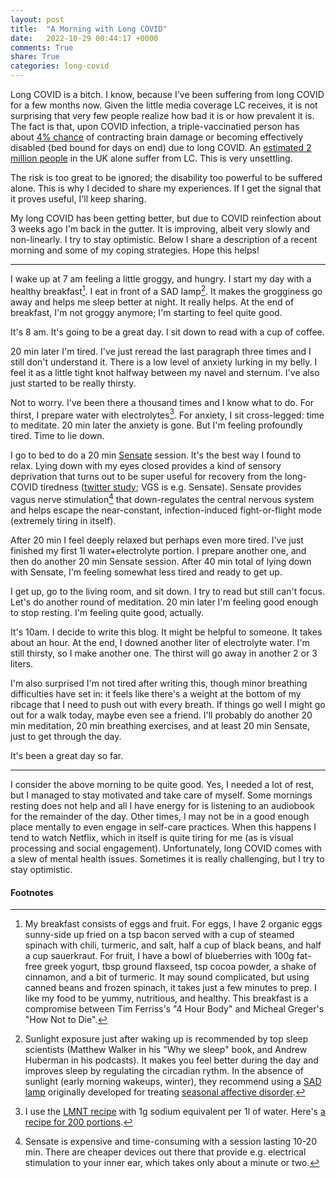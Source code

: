 ```yaml
---
layout: post
title:  "A Morning with Long COVID"
date:   2022-10-29 00:44:17 +0000
comments: True
share: True
categories: long-covid
---
```

Long COVID is a bitch. I know, because I've been suffering from long COVID for a few months now.
Given the little media coverage LC receives, it is not surprising that very few people realize how bad it is or how prevalent it is. The fact is that, upon COVID infection, a triple-vaccinatied person has about [4% chance](https://twitter.com/cjmaddison/status/1578177811491475456) of contracting brain damage or becoming effectively disabled (bed bound for days on end) due to long COVID. An [estimated 2 million people](https://twitter.com/ONS/status/1577939683618742273) in the UK alone suffer from LC. This is very unsettling.

The risk is too great to be ignored; the disability too powerful to be suffered alone. This is why I decided to share my experiences. If I get the signal that it proves useful, I'll keep sharing.

My long COVID has been getting better, but due to COVID reinfection about 3 weeks ago I'm back in the gutter. It is improving, albeit very slowly and non-linearly. I try to stay optimistic. Below I share a description of a recent morning and some of my coping strategies. Hope this helps!

---

I wake up at 7 am feeling a little groggy, and hungry.
I start my day with a healthy breakfast[^breakfast].
I eat in front of a SAD lamp[^SAD]. It makes the grogginess go away and helps me sleep better at night. It really helps. At the end of breakfast, I'm not groggy anymore; I'm starting to feel quite good.

[^breakfast]: My breakfast consists of eggs and fruit. For eggs, I have 2 organic eggs sunny-side up fried on a tsp bacon served with a cup of steamed spinach with chili, turmeric, and salt, half a cup of black beans, and half a cup sauerkraut. For fruit, I have a bowl of blueberries with 100g fat-free greek yogurt, tbsp ground flaxseed, tsp cocoa powder, a shake of cinnamon, and a bit of turmeric. It may sound complicated, but using canned beans and frozen spinach, it takes just a few minutes to prep. I like my food to be yummy, nutritious, and healthy. This breakfast is a compromise between Tim Ferriss's "4 Hour Body" and Micheal Greger's "How Not to Die".

[^SAD]: Sunlight exposure just after waking up is recommended by top sleep scientists (Matthew Walker in his "Why we sleep" book, and Andrew Huberman in his podcasts). It makes you feel better during the day and improves sleep by regulating the circadian rythm. In the absence of sunlight (early morning wakeups, winter), they recommend using a [SAD lamp](https://www.healthline.com/health/sad-lamp) originally developed for treating [seasonal affective disorder](https://www.healthline.com/health/seasonal-affective-disorder).

It's 8 am.
It's going to be a great day.
I sit down to read with a cup of coffee.

20 min later I'm tired. I've just reread the last paragraph three times and I
still don't understand it. There is a low level of anxiety lurking in my belly.
I feel it as a little tight knot halfway between my navel and sternum.
I've also just started to be really thirsty.

Not to worry. I've been there a thousand times and I know what to do.
For thirst, I prepare water with electrolytes[^electrolytes].
For anxiety, I sit cross-legged: time to meditate.
20 min later the anxiety is gone. But I'm feeling profoundly tired.
Time to lie down.

[^electrolytes]: I use the [LMNT recipe](https://drinklmnt.com/blogs/health/the-best-homemade-electrolyte-drink-for-dehydration) with 1g sodium equivalent per 1l of water. Here's [a recipe for 200 portions](https://docs.google.com/document/d/1JeQcUnEv6Sz6PJnuP59c4cZ9iBqBr2AA_otpm1RkdvE/edit?usp=sharing).

I go to bed to do a 20 min [Sensate](https://www.getsensate.com) session. It's the best way I found to relax.
Lying down with my eyes closed provides a kind of sensory deprivation that turns out to be super useful for recovery from the long-COVID tiredness ([twitter study](https://twitter.com/organichemusic/status/1582318635460485122?t=feJK9kW5n8rz1duKvm5shQ&s=19); VGS is e.g. Sensate). Sensate provides vagus nerve stimulation[^VGS] that down-regulates the central nervous system and helps escape the near-constant, infection-induced fight-or-flight mode (extremely
tiring in itself).

[^VGS]: Sensate is expensive and time-consuming with a session lasting 10-20 min. There are cheaper devices out there that provide e.g. electrical stimulation to your inner ear, which takes only about a minute or two.

After 20 min I feel deeply relaxed but perhaps even more tired.
I've just finished my first 1l water+electrolyte portion.
I prepare another one, and then do another 20 min Sensate session.
After 40 min total of lying down with Sensate, I'm feeling somewhat less tired and ready to get up.

I get up, go to the living room, and sit down. I try to read but still can't focus.
Let's do another round of meditation.
20 min later I'm feeling good enough to stop resting. I'm feeling quite good, actually.

It's 10am. I decide to write this blog. It might be helpful to someone. It takes about
an hour. At the end, I downed another liter of electrolyte water. I'm still thirsty, so I make another one. The thirst will go away in another 2 or 3 liters.

I'm also surprised I'm not tired after writing this, though minor breathing difficulties have set in: it feels like there's a weight at the bottom of my ribcage that I need to push out with every breath.
If things go well I might go out for a walk today, maybe even see a friend.
I'll probably do another 20 min meditation, 20 min breathing exercises, and at least 20 min
Sensate, just to get through the day.

It's been a great day so far.

---

I consider the above morning to be quite good. Yes, I needed a lot of rest, but I managed to stay motivated and take care of myself. Some mornings resting does not help and all I have energy for is listening to an audiobook for the remainder of the day. Other times, I may not be in a good enough place mentally to even engage in self-care practices. When this happens I tend to watch Netflix, which in itself is quite tiring for me (as is visual processing and social engagement). Unfortunately, long COVID comes with a slew of mental health issues. Sometimes it is really challenging, but I try to stay optimistic.

#### Footnotes
